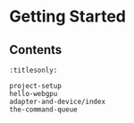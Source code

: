 Getting Started
===============

Contents
--------

```{toctree}
:titlesonly:

project-setup
hello-webgpu
adapter-and-device/index
the-command-queue
```
